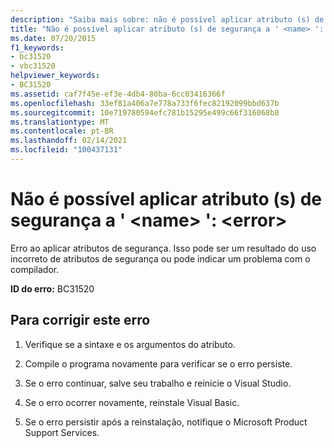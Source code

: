 ```yaml
---
description: "Saiba mais sobre: não é possível aplicar atributo (s) de segurança a ' <name> ': <error>"
title: "Não é possível aplicar atributo (s) de segurança a ' <name> ': <error>"
ms.date: 07/20/2015
f1_keywords:
- bc31520
- vbc31520
helpviewer_keywords:
- BC31520
ms.assetid: caf7f45e-ef3e-4db4-80ba-6cc03416366f
ms.openlocfilehash: 33ef81a406a7e778a733f6fec82192099bbd637b
ms.sourcegitcommit: 10e719780594efc781b15295e499c66f316068b8
ms.translationtype: MT
ms.contentlocale: pt-BR
ms.lasthandoff: 02/14/2021
ms.locfileid: "100437131"
---
```

# <a name="unable-to-apply-security-attributes-to-name-error"></a>Não é possível aplicar atributo (s) de segurança a ' \<name> ': \<error>

Erro ao aplicar atributos de segurança. Isso pode ser um resultado do uso incorreto de atributos de segurança ou pode indicar um problema com o compilador.  
  
 **ID do erro:** BC31520  
  
## <a name="to-correct-this-error"></a>Para corrigir este erro  
  
1. Verifique se a sintaxe e os argumentos do atributo.  
  
2. Compile o programa novamente para verificar se o erro persiste.  
  
3. Se o erro continuar, salve seu trabalho e reinicie o Visual Studio.  
  
4. Se o erro ocorrer novamente, reinstale Visual Basic.  
  
5. Se o erro persistir após a reinstalação, notifique o Microsoft Product Support Services.  
